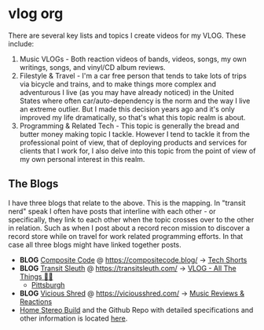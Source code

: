 # vlog org

There are several key lists and topics I create videos for my VLOG. These include:

1. Music VLOGs - Both reaction videos of bands, videos, songs, my own writings, songs, and vinyl/CD album reviews.
2. Filestyle & Travel - I'm a car free person that tends to take lots of trips via bicycle and trains, and to make things more complex and adventurous I live (as you may have already noticed) in the United States where often car/auto-dependency is the norm and the way I live an extreme outlier. But I made this decision years ago and it's only improved my life dramatically, so that's what this topic realm is about.
3. Programming & Related Tech - This topic is generally the bread and butter money making topic I tackle. However I tend to tackle it from the professional point of view, that of deploying products and services for clients that I work for, I also delve into this topic from the point of view of my own personal interest in this realm.

## The Blogs

I have three blogs that relate to the above. This is the mapping. In "transit nerd" speak I often have posts that interline with each other - or specifically, they link to each other when the topic crosses over to the other in relation. Such as when I post about a record recon mission to discover a record store while on travel for work related programming efforts. In that case all three blogs might have linked together posts.

* **BLOG** [Composite Code](https://compositecode.blog/) @ https://compositecode.blog/ -> [Tech Shorts](https://www.youtube.com/playlist?list=PL4f75Y6Ce5ssHFL69TBVAdh0FO2wjdg3i)
* **BLOG** [Transit Sleuth](https://transitsleuth.com/) @ https://transitsleuth.com/ -> [VLOG - All The Things 🤘🏻](https://www.youtube.com/playlist?list=PL4f75Y6Ce5sur4DPb51iYAmzIoNEV2g7_)
  * [Pittsburgh](https://www.youtube.com/playlist?list=PL4f75Y6Ce5ssKiMeqg-Y3V8ljW4shzThQ)
* **BLOG** [Vicious Shred](https://viciousshred.com/) @ https://viciousshred.com/ -> [Music Reviews & Reactions](https://www.youtube.com/playlist?list=PL4f75Y6Ce5stuRO-A1xAJcEBPkXe0IJtI)
 * [Home Stereo Build](https://www.youtube.com/playlist?list=PL4f75Y6Ce5svAB2NshWX8SawnSfHXGxIu) and the Github Repo with detailed specifications and other information is located [here](https://adron.github.io/stereo-build/).
